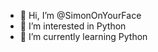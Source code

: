 - 👋 Hi, I’m @SimonOnYourFace
- 👀 I’m interested in Python
- 🌱 I’m currently learning Python

<!---
SimonOnYourFace/SimonOnYourFace is a ✨ special ✨ repository because its `README.md` (this file) appears on your GitHub profile.
You can click the Preview link to take a look at your changes.
--->
